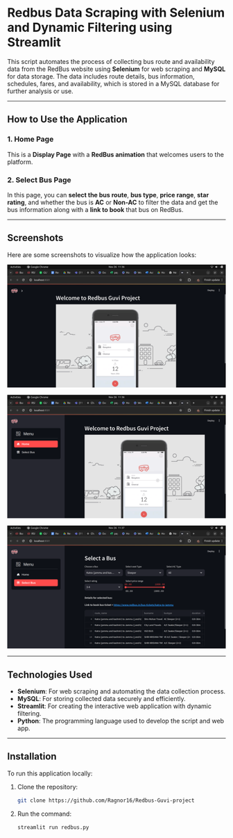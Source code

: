 # **Redbus Data Scraping with Selenium and Dynamic Filtering using Streamlit**

This script automates the process of collecting bus route and availability data from the RedBus website using **Selenium** for web scraping and **MySQL** for data storage. The data includes route details, bus information, schedules, fares, and availability, which is stored in a MySQL database for further analysis or use.

---

## **How to Use the Application**

### **1. Home Page**
This is a **Display Page** with a **RedBus animation** that welcomes users to the platform.

### **2. Select Bus Page**
In this page, you can **select the bus route**, **bus type**, **price range**, **star rating**, and whether the bus is **AC** or **Non-AC** to filter the data and get the bus information along with a **link to book** that bus on RedBus.

---

## **Screenshots**

Here are some screenshots to visualize how the application looks:

![Home Page](1.png)

![Select Bus Page](2.png)

![Bus Information](3.png)

---

## **Technologies Used**

- **Selenium**: For web scraping and automating the data collection process.
- **MySQL**: For storing collected data securely and efficiently.
- **Streamlit**: For creating the interactive web application with dynamic filtering.
- **Python**: The programming language used to develop the script and web app.

---

## **Installation**

To run this application locally:

1. Clone the repository:
   ```bash
   git clone https://github.com/Ragnor16/Redbus-Guvi-project

2. Run the command:
   ```bash
   streamlit run redbus.py
